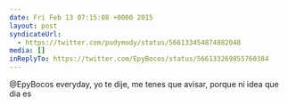 ```yaml
---
date: Fri Feb 13 07:15:08 +0000 2015
layout: post
syndicateUrl:
  - https://twitter.com/pudymody/status/566133454874882048
media: []
inReplyTo: https://twitter.com/EpyBocos/status/566133269855760384
---
```

@EpyBocos everyday, yo te dije, me tenes que avisar, porque ni idea que dia es

